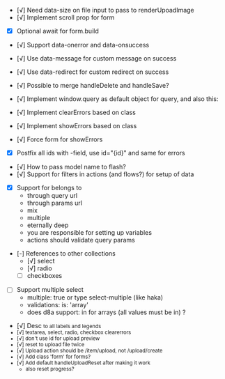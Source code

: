 - [√] Need data-size on file input to pass to renderUpoadImage
- [√] Implement scroll prop for form
- [x] Optional await for form.build

- [√] Support data-onerror and data-onsuccess
- [√] Use data-message for custom message on success
- [√] Use data-redirect for custom redirect on success
- [√] Possible to merge handleDelete and handleSave?

- [√] Implement window.query as default object for query, and also this:
  <form data-query="window.query">
  <form data-query="id account_id project_id:2">

- [√] Implement clearErrors based on class
- [√] Implement showErrors based on class
- [√] Force form for showErrors

- [x] Postfix all ids with -field, use id="{id}" and same for errors

- [√] How to pass model name to flash?
- [√] Support for filters in actions (and flows?) for setup of data

- [x] Support for belongs to
  - through query url
  - through params url
  - mix
  - multiple
  - eternally deep
  - you are responsible for setting up variables
  - actions should validate query params

- [-] References to other collections
  - [√] select
  - [√] radio
  - [ ] checkboxes

- [ ] Support multiple select
  - multiple: true or type select-multiple (like haka)
  - validations: is: 'array'
  - does d8a support: in for arrays (all values must be in) ?

- [√] Desc <small> to all labels and legends
- [√] textarea, select, radio, checkbox clearerrors
- [√] don't use id for upload preview
- [√] reset to upload file twice
- [√] Upload action should be /item/upload, not /upload/create
- [√] Add class 'form' for forms?
- [√] Add default handleUploadReset after making it work
  - also reset progress?
